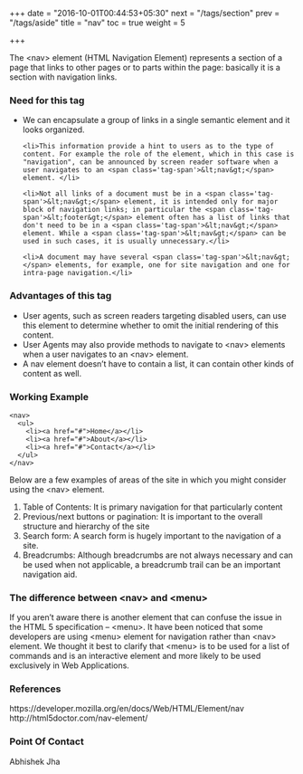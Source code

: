 +++
date = "2016-10-01T00:44:53+05:30"
next = "/tags/section"
prev = "/tags/aside"
title = "nav"
toc = true
weight = 5

+++

<p>The <span class='tag-span'>&lt;nav&gt;</span> element (HTML Navigation Element) represents a section of a page that links to other pages or to parts within the page: basically it is a section with navigation links. </p>

<h3>Need for this tag</h3>
  <ul>
    <li>We can encapsulate a group of links in a single semantic element and it looks organized.</li>

    <li>This information provide a hint to users as to the type of content. For example the role of the element, which in this case is "navigation", can be announced by screen reader software when a user navigates to an <span class='tag-span'>&lt;nav&gt;</span> element. </li>

    <li>Not all links of a document must be in a <span class='tag-span'>&lt;nav&gt;</span> element, it is intended only for major block of navigation links; in particular the <span class='tag-span'>&lt;footer&gt;</span> element often has a list of links that don't need to be in a <span class='tag-span'>&lt;nav&gt;</span> element. While a <span class='tag-span'>&lt;nav&gt;</span> can be used in such cases, it is usually unnecessary.</li>

    <li>A document may have several <span class='tag-span'>&lt;nav&gt;</span> elements, for example, one for site navigation and one for intra-page navigation.</li>
  </ul>

<h3>Advantages of this tag</h3>
<ul>
  <li>User agents, such as screen readers targeting disabled users, can use this element to determine whether to omit the initial rendering of this content. </li>

  <li>User Agents may also provide methods to navigate to <span class='tag-span'>&lt;nav&gt;</span> elements when a user navigates to an <span class='tag-span'>&lt;nav&gt;</span> element.
  </li>

  <li>A nav element doesn’t have to contain a list, it can contain other kinds of content as well.</li>
</ul>

<h3>Working Example</h3>

    <nav>
      <ul>
        <li><a href="#">Home</a></li>
        <li><a href="#">About</a></li>
        <li><a href="#">Contact</a></li>
      </ul>
    </nav>

  <p>Below are a few examples of areas of the site in which you might consider using the <span class='tag-span'>&lt;nav&gt;</span> element.
    <ol>
      <li>Table of Contents: It is primary navigation for that particularly content</li>
      <li>Previous/next buttons or pagination: It is important to the overall structure and hierarchy of the site</li>
      <li>Search form: A search form is hugely important to the navigation of a site.</li>
      <li>Breadcrumbs: Although breadcrumbs are not always necessary and can be used when not applicable, a breadcrumb trail can be an important navigation aid.</li>
    </ol>
  </p>

<h3>The difference between 	<span class='tag-span'>&lt;nav&gt;</span> and <span class='tag-span'>&lt;menu&gt;</span></h3>

<p>If you aren’t aware there is another element that can confuse the issue in the HTML 5 specification – <span class='tag-span'>&lt;menu&gt;</span>. It have been noticed that some developers are using <span class='tag-span'>&lt;menu&gt;</span> element for navigation rather than <span class='tag-span'>&lt;nav&gt;</span> element. We thought it best to clarify that <span class='tag-span'>&lt;menu&gt;</span> is to be used for a list of commands and is an interactive element and more likely to be used exclusively in Web Applications.</p>

<h3>References</h3>
https://developer.mozilla.org/en/docs/Web/HTML/Element/nav
<br>
http://html5doctor.com/nav-element/

<h3>Point Of Contact</h3>
Abhishek Jha
